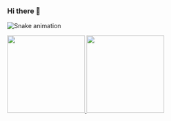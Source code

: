 ### Hi there 👋

<!--
**nandinhomsf/nandinhomsf** is a ✨ _special_ ✨ repository because its `README.md` (this file) appears on your GitHub profile.

Here are some ideas to get you started:

- 🔭 I’m currently working on ...
- 🌱 I’m currently learning ...
- 👯 I’m looking to collaborate on ...
- 🤔 I’m looking for help with ...
- 💬 Ask me about ...
- 📫 How to reach me: ...
- 😄 Pronouns: ...
- ⚡ Fun fact: ...
-->

![Snake animation](https://github.com/nandinhomsf/nandinhomsf/blob/output/github-contribution-grid-snake.svg)
<div>
<a href="https://github.com/nandinhomsf">
<img height="180em" src="https://github-readme-stats.vercel.app/api/top-langs/?username=nandinhomsf&layout=compact&langs_count=7&theme=dracula"/>
<img height="180em" src="https://github-readme-stats.vercel.app/api?username=nandinhomsf&show_icons=true&theme=dracula&include_all_commits=true&count_private=true"/>
</div>

